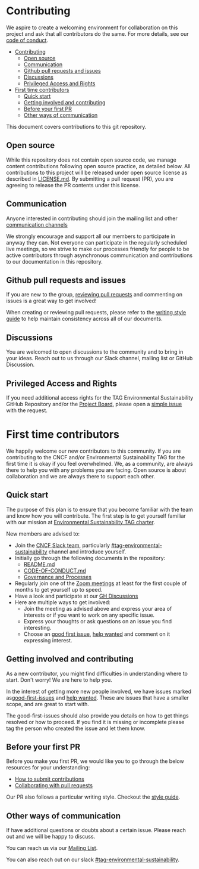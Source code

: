 # Contributing

We aspire to create a welcoming environment for collaboration on this project and ask that all contributors do the same.
For more details, see our [code of conduct](/CODE-OF-CONDUCT.md).

- [Contributing](#contributing)
  - [Open source](#open-source)
  - [Communication](#communication)
  - [Github pull requests and issues](#github-pull-requests-and-issues)
  - [Discussions](#discussions)
  - [Privileged Access and Rights](#privileged-access-and-rights)
- [First time contributors](#first-time-contributors)
  - [Quick start](#quick-start)
  - [Getting involved and contributing](#getting-involved-and-contributing)
  - [Before your first PR](#before-your-first-pr)
  - [Other ways of communication](#other-ways-of-communication)

This document covers contributions to this git repository.

## Open source

While this repository does not contain open source code, we manage content contributions following open source practice, as detailed below.
All contributions to this project will be released under open source license as described in [LICENSE.md](/LICENSE.md).
By submitting a pull request (PR), you are agreeing to release the PR contents under this license.

## Communication

Anyone interested in contributing should join the mailing list and other [communication channels](https://github.com/cncf/wg-env-sustainability#meetings)

We strongly encourage and support all our members to participate in anyway they can.
Not everyone can participate in the regularly scheduled live meetings, so we strive to make our processes friendly for people to be active contributors through asynchronous communication and contributions to our documentation in this repository.

## Github pull requests and issues

If you are new to the group, [reviewing pull requests](pull-request-review.md) and commenting on issues is a great way to get involved!

When creating or reviewing pull requests, please refer to the [writing style guide](writing-style.md) to help maintain consistency across all of our documents.

## Discussions

You are welcomed to open discussions to the community and to bring in your ideas. Reach out to us through our Slack channel, mailing list or GitHub Discussion.

## Privileged Access and Rights

If you need additional access rights for the TAG Environmental Sustainability GitHub Repository and/or the [Project Board](https://github.com/orgs/cncf/projects/10), please open a [simple issue](https://github.com/cncf/tag-env-sustainability/issues/new) with the request.

# First time contributors

We happily welcome our new contributors to this community. If you are contributing to the CNCF and/or Environmental Sustainability TAG for the first time it is okay if you feel overwhelmed.
We, as a community, are always there to help you with any problems you are facing.
Open source is about collaboration and we are always there to support each other.

## Quick start

The purpose of this plan is to ensure that you become familiar with the team and know how you will contribute. The first step is to get yourself familiar with our mission at [Environmental Sustainability TAG charter](../charter.md).

New members are advised to:

* Join the [CNCF Slack team](https://slack.cncf.io/), particularly
  [#tag-environmental-sustainability](https://cloud-native.slack.com/archives/C03F270PDU6) channel and
  introduce yourself.
* Initially go through the following documents in the repository:
  * [README.md](../README.md)
  * [CODE-OF-CONDUCT.md](../CODE-OF-CONDUCT.md)
  * [Governance and Processes](../governance/README.md)
* Regularly join one of the [Zoom meetings](https://github.com/cncf/tag-env-sustainability#meetings) at least for the first
  couple of months to get yourself up to speed.
* Have a look and participate at our [GH Discussions](https://github.com/cncf/tag-env-sustainability/discussions)
* Here are multiple ways to get involved:
  * Join the meeting as advised above and express your area of interests or if
    you want to work on any specific issue.
  * Express your thoughts or ask questions on an issue you find interesting.
  * Choose an [good first issue](https://github.com/cncf/tag-env-sustainability/issues?q=is%3Aissue+is%3Aopen+label%3A%22good+first+issue%22), [help wanted](https://github.com/cncf/tag-env-sustainability/labels/help%20wanted) and
    comment on it expressing interest.

## Getting involved and contributing

As a new contributor, you might find difficulties in understanding where to start.
Don't worry!
We are here to help you.

In the interest of getting more new people involved, we have issues marked as[good-first-issues](https://github.com/cncf/tag-env-sustainability/issues?q=is%3Aissue+is%3Aopen+label%3A%22good+first+issue%22) and [help wanted](https://github.com/cncf/tag-env-sustainability/labels/help%20wanted).
These are issues that have a smaller scope, and are great to start with.

The good-first-issues should also provide you details on how to get things resolved or how to proceed. If you find it is missing or incomplete please tag the person who created the issue and let them know.

## Before your first PR

Before you make you first PR, we would like you to go through the below resources for your understanding:

- [How to submit contributions](https://opensource.guide/how-to-contribute/#how-to-submit-a-contribution)
- [Collaborating with pull requests](https://docs.github.com/en/github/collaborating-with-pull-requests)

Our PR also follows a particular writing style. Checkout the [style guide](writing-style.md).

## Other ways of communication

If have additional questions or doubts about a certain issue. Please reach out and we will be happy to discuss.

You can reach us via our [Mailing List](mailto:cncf-tag-env-sustainability@lists.cncf.io).

You can also reach out on our slack [#tag-environmental-sustainability](https://cloud-native.slack.com/archives/C03F270PDU6).

